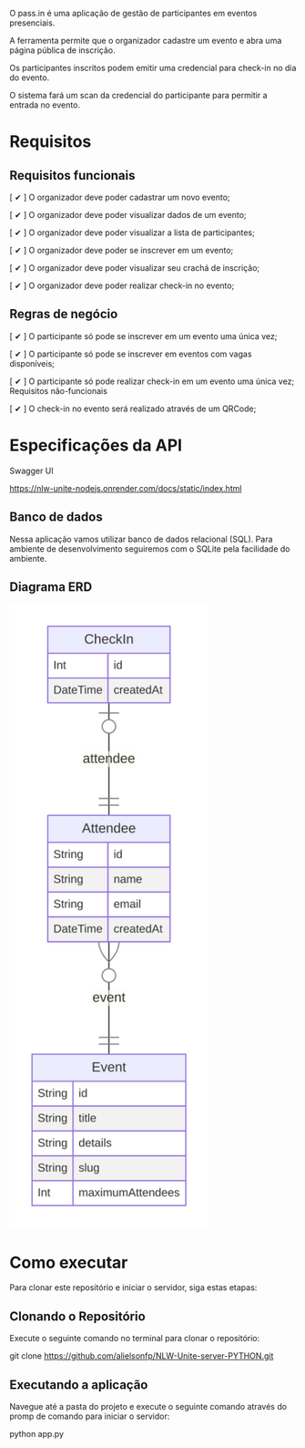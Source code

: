 O pass.in é uma aplicação de gestão de participantes em eventos presenciais.

A ferramenta permite que o organizador cadastre um evento e abra uma página pública de inscrição.

Os participantes inscritos podem emitir uma credencial para check-in no dia do evento.

O sistema fará um scan da credencial do participante para permitir a entrada no evento.

# Requisitos

## Requisitos funcionais

[ ✔ ] O organizador deve poder cadastrar um novo evento;

[ ✔ ] O organizador deve poder visualizar dados de um evento;

[ ✔ ] O organizador deve poder visualizar a lista de participantes;

[ ✔ ] O organizador deve poder se inscrever em um evento;

[ ✔ ] O organizador deve poder visualizar seu crachá de inscrição;

[ ✔ ] O organizador deve poder realizar check-in no evento;

## Regras de negócio

[ ✔ ] O participante só pode se inscrever em um evento uma única vez;

[ ✔ ] O participante só pode se inscrever em eventos com vagas disponíveis;

[ ✔ ] O participante só pode realizar check-in em um evento uma única vez;
Requisitos não-funcionais

[ ✔ ] O check-in no evento será realizado através de um QRCode;

# Especificações da API

 Swagger UI

https://nlw-unite-nodejs.onrender.com/docs/static/index.html

## Banco de dados

Nessa aplicação vamos utilizar banco de dados relacional (SQL). Para ambiente de desenvolvimento seguiremos com o SQLite pela facilidade do ambiente.

## Diagrama ERD

<img src="https://github.com/alielsonfp/NLW-Unite-server-PYTHON/blob/master/erd.svg" alt="Diagrama ERD" width="350" height="auto">

# Como executar

Para clonar este repositório e iniciar o servidor, siga estas etapas:

## Clonando o Repositório

Execute o seguinte comando no terminal para clonar o repositório:

git clone https://github.com/alielsonfp/NLW-Unite-server-PYTHON.git

## Executando a aplicação
Navegue até a pasta do projeto e execute o seguinte comando através do promp de comando para iniciar o servidor:

python app.py
